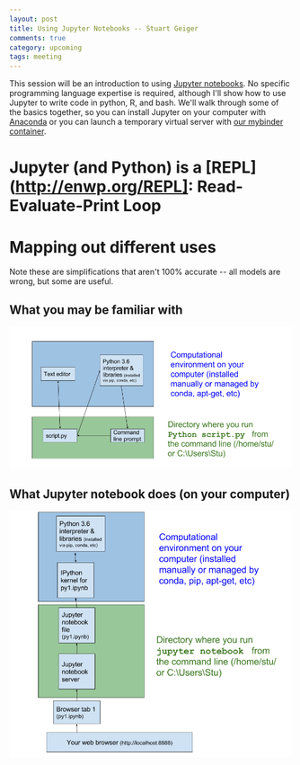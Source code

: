 ```yaml
---
layout: post
title: Using Jupyter Notebooks -- Stuart Geiger
comments: true
category: upcoming
tags: meeting
---
```


This session will be an introduction to using [Jupyter notebooks](http://jupyter.org/). No specific programming language expertise is required, although I'll show how to use Jupyter to write code in python, R, and bash. We'll walk through some of the basics together, so you can install Jupyter on your computer with [Anaconda](https://www.anaconda.com/downloads) or you can launch a temporary virtual server with [our mybinder container](https://beta.mybinder.org/repo/thehackerwithin/berkeley/tags.html).


# Jupyter (and Python) is a [REPL](http://enwp.org/REPL]: Read-Evaluate-Print Loop

# Mapping out different uses

Note these are simplifications that aren't 100% accurate -- all models are wrong, but some are useful. 

## What you may be familiar with
![](../images/jupyter/standard-python.png)

## What Jupyter notebook does (on your computer)
![](../images/jupyter/local-simple.png)

